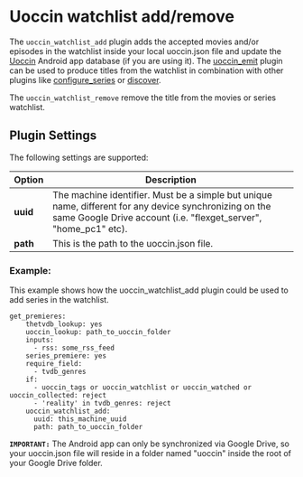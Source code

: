 # Uoccin watchlist add/remove
The `uoccin_watchlist_add` plugin adds the accepted movies and/or episodes in the watchlist inside your local uoccin.json file and update the [Uoccin](https://play.google.com/store/apps/details?id=net.ggelardi.uoccin) Android app database (if you are using it). The [uoccin_emit](/uoccin_emit) plugin can be used to produce titles from the watchlist in combination with other plugins like [configure_series](/configure_series) or [discover](/discover).

The `uoccin_watchlist_remove` remove the title from the movies or series watchlist.

## Plugin Settings
The following settings are supported:



|  Option  |  Description  |
| --- | --- |
| **uuid** | The machine identifier. Must be a simple but unique name, different for any device synchronizing on the same Google Drive account (i.e. "flexget_server", "home_pc1" etc). |
| **path** | This is the path to the uoccin.json file. |


### Example:
This example shows how the uoccin_watchlist_add plugin could be used to add series in the watchlist.

```
get_premieres:
    thetvdb_lookup: yes
    uoccin_lookup: path_to_uoccin_folder
    inputs:
      - rss: some_rss_feed
    series_premiere: yes
    require_field:
      - tvdb_genres
    if:
      - uoccin_tags or uoccin_watchlist or uoccin_watched or uoccin_collected: reject
      - 'reality' in tvdb_genres: reject
    uoccin_watchlist_add:
      uuid: this_machine_uuid
      path: path_to_uoccin_folder
```
  
**`IMPORTANT:`** The Android app can only be synchronized via Google Drive, so your uoccin.json file will reside in a folder named "uoccin" inside the root of your Google Drive folder.